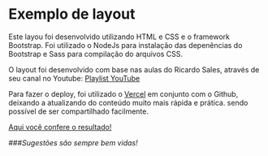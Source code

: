 # Exemplo de layout

Este layou foi desenvolvido utilizando HTML e CSS e o framework Bootstrap. Foi utilizado o NodeJs para instalação das depenências do Bootstrap 
e Sass para compilação do arquivos CSS.

O layout foi desenvolvido com base nas aulas do Ricardo Sales, através de seu canal no Youtube: [Playlist YouTube](https://www.youtube.com/playlist?list=PLBbHLUbqqCrT1gBZtTminYijo8DVpPynE)

Para fazer o deploy, foi utilizado o [Vercel](https://vercel.com/) em conjunto com o Github, deixando a atualizando do conteúdo muito mais rápida e prática. sendo possível
de ser compartilhado facilmente.

[Aqui você confere o resultado!](https://siteexemplo-3w9ko77kv.vercel.app/)

###_Sugestões são sempre bem vidas!_
